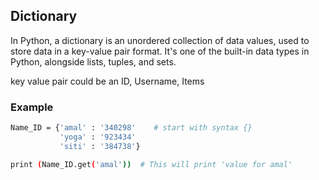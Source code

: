 ## Dictionary
In Python, a dictionary is an unordered collection of data values, used to store data in a key-value pair format. It's one of the built-in data types in Python, alongside lists, tuples, and sets.

key value pair could be an ID, Username, Items

### Example
```bash
Name_ID = {'amal' : '340298'    # start with syntax {}
           'yoga' : '923434'
           'siti' : '384738'}

print (Name_ID.get('amal'))  # This will print 'value for amal'
```

